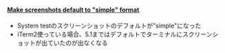 #### [Make screenshots default to "simple" format](https://github.com/rails/rails/commit/9d6e288ee96d6241f864dbf90211c37b14a57632)

* System testのスクリーンショットのデフォルトが"simple"になった
* iTerm2使っている場合、5.1まではデフォルトでターミナルにスクリーンショットが出ていたのが出なくなる

